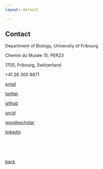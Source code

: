 ```yaml
---
layout: default

---
```


## Contact 

Department of Biology, University of Fribourg

Chemin du Musée 15, PER23 

1700, Fribourg, Switzerland

 +41 26 300 8871 
 

[email](mailto:esra.durmaz@unifr.ch)

[twitter](https://twitter.com/durmaz_es)

[github](https://github.com/esradm)

[orcid](https://orcid.org/0000-0002-4345-2264)

[googlescholar](https://scholar.google.com/citations?user=sOSxWwEAAAAJ&hl=en)

[linkedin](https://www.linkedin.com/in/esradm/)

<br />
<br />
<br />

[back](./)
